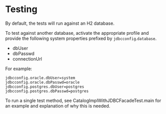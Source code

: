 # Testing

By default, the tests will run against an H2 database.

To test against another database, activate the appropriate profile and provide
the following system properties prefixed by `jdbcconfig`.`database`.

* dbUser
* dbPasswd
* connectionUrl

For example:

    jdbcconfig.oracle.dbUser=system
    jdbcconfig.oracle.dbPasswd=oracle
    jdbcconfig.postgres.dbUser=postgres
    jdbcconfig.postgres.dbPasswd=postgres

To run a single test method, see CatalogImplWithJDBCFacadeTest.main for an
example and explanation of why this is needed.

